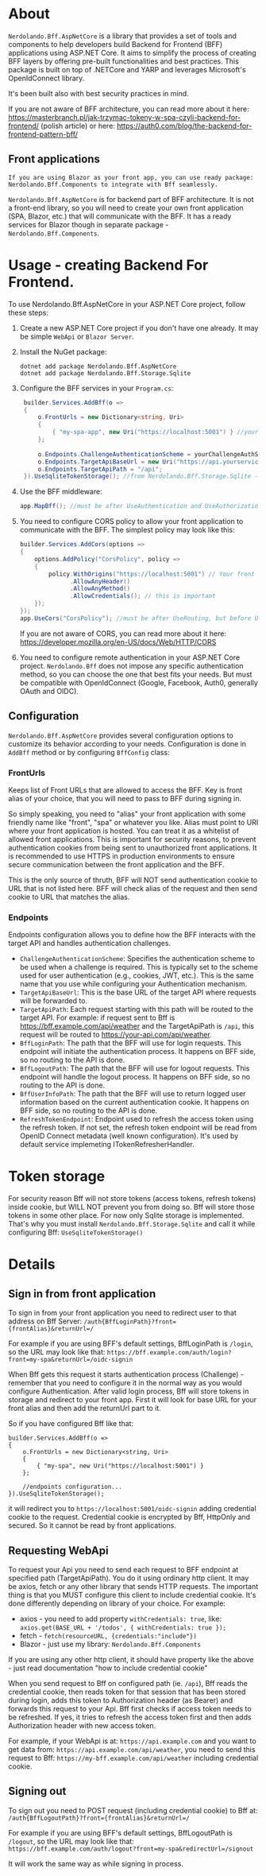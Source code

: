 ﻿# About
`Nerdolando.Bff.AspNetCore` is a library that provides a set of tools and components to help developers build Backend for Frontend (BFF) applications using ASP.NET Core. It aims to simplify the process of creating BFF layers by offering pre-built functionalities and best practices.
This package is built on top of .NETCore and YARP and leverages Microsoft's OpenIdConnect library.

It's been built also with best security practices in mind.

If you are not aware of BFF architecture, you can read more about it here: https://masterbranch.pl/jak-trzymac-tokeny-w-spa-czyli-backend-for-frontend/ (polish article) or here: https://auth0.com/blog/the-backend-for-frontend-pattern-bff/

## Front applications

`If you are using Blazor as your front app, you can use ready package: Nerdolando.Bff.Components to integrate with Bff seamlessly.`

`Nerdolando.Bff.AspNetCore` is for backend part of BFF architecture. It is not a front-end library, so you will need to create your own front application (SPA, Blazor, etc.) that will communicate with the BFF.
It has a ready services for Blazor though in separate package - `Nerdolando.Bff.Components`.

# Usage - creating Backend For Frontend.
To use Nerdolando.Bff.AspNetCore in your ASP.NET Core project, follow these steps:
1. Create a new ASP.NET Core project if you don't have one already. It may be simple `WebApi` or `Blazor Server`.

1. Install the NuGet package:
   ```
   dotnet add package Nerdolando.Bff.AspNetCore
   dotnet add package Nerdolando.Bff.Storage.Sqlite
   ```

1. Configure the BFF services in your `Program.cs`:
   ```csharp
    builder.Services.AddBff(o =>
    {
        o.FrontUrls = new Dictionary<string, Uri>
        {
            { "my-spa-app", new Uri("https://localhost:5001") } //your frontend URL
        };
           
        o.Endpoints.ChallengeAuthenticationScheme = yourChallengeAuthScheme;
        o.Endpoints.TargetApiBaseUrl = new Uri("https://api.yourservice.com");
        o.Endpoints.TargetApiPath = "/api";
    }).UseSqliteTokenStorage(); //from Nerdolando.Bff.Storage.Sqlite - see below
   ```

1. Use the BFF middleware:
   ```csharp
   app.MapBff(); //must be after UseAuthentication and UseAuthorization
   ```
1. You need to configure CORS policy to allow your front application to communicate with the BFF. The simplest policy may look like this:
   ```csharp
   builder.Services.AddCors(options =>
   {
       options.AddPolicy("CorsPolicy", policy =>
       {
           policy.WithOrigins("https://localhost:5001") // Your front app URL
                 .AllowAnyHeader()
                 .AllowAnyMethod()
                 .AllowCredentials(); // this is important
       });
   });
   app.UseCors("CorsPolicy"); //must be after UseRouting, but before UseAuthorization.
   ```
    If you are not aware of CORS, you can read more about it here: https://developer.mozilla.org/en-US/docs/Web/HTTP/CORS
  
1. You need to configure remote authentication in your ASP.NET Core project. 
`Nerdolando.Bff` does not impose any specific authentication method, so you can choose the one that best fits your needs. 
But must be compatible with OpenIdConnect (Google, Facebook, Auth0, generally OAuth and OIDC).

## Configuration
`Nerdolando.Bff.AspNetCore` provides several configuration options to customize its behavior according to your needs.
Configuration is done in `AddBff` method or by configuring `BffConfig` class:

### FrontUrls
Keeps list of Front URLs that are allowed to access the BFF. Key is front alias of your choice, that you will need to pass to BFF during signing in.

So simply speaking, you need to "alias" your front application with some friendly name like "front", "spa" or whatever you like.
Alias must point to URI where your front application is hosted. You can treat it as a whitelist of allowed front applications.
This is important for security reasons, to prevent authentication cookies from being sent to unauthorized front applications.
It is recommended to use HTTPS in production environments to ensure secure communication between the front application and the BFF.

This is the only source of thruth, BFF will NOT send authentication cookie to URL that is not listed here.
BFF will check alias of the request and then send cookie to URL that matches the alias.

### Endpoints
Endpoints configuration allows you to define how the BFF interacts with the target API and handles authentication challenges.

- `ChallengeAuthenticationScheme`: Specifies the authentication scheme to be used when a challenge is required. This is typically set to the scheme used for user authentication (e.g., cookies, JWT, etc.). This is the same name that you use while configuring your Authentication mechanism.
- `TargetApiBaseUrl`: This is the base URL of the target API where requests will be forwarded to.
- `TargetApiPath`: Each request starting with this path will be routed to the target API. For example: if request sent to Bff is https://bff.example.com/api/weather and the TargetApiPath is `/api`, this request will be routed to https://your-api.com/api/weather.
- `BffLoginPath`: The path that the BFF will use for login requests. This endpoint will initiate the authentication process. It happens on BFF side, so no routing to the API is done.
- `BffLogoutPath`: The path that the BFF will use for logout requests. This endpoint will handle the logout process. It happens on BFF side, so no routing to the API is done.
- `BffUserInfoPath`: The path that the BFF will use to return logged user information based on the current authentication cookie. It happens on BFF side, so no routing to the API is done.
- `RefreshTokenEndpoint`: Endpoint used to refresh the access token using the refresh token. If not set, the refresh token endpoint will be read from OpenID Connect metadata (well known configuration). It's used by default service implemeting ITokenRefresherHandler.

# Token storage
For security reason Bff will not store tokens (access tokens, refresh tokens) inside cookie, but WILL NOT prevent you from doing so.
Bff will store those tokens in some other place. For now only Sqlite storage is implemented. That's why you must install `Nerdolando.Bff.Storage.Sqlite` and call it while configuring Bff: `UseSqliteTokenStorage()`

# Details
## Sign in from front application
To sign in from your front application you need to redirect user to that address on Bff Server:
`/auth{BffLoginPath}?front={frontAlias}&returnUrl=/`

For example if you are using BFF's default settings, BffLoginPath is `/login`, so the URL may look like that:
`https://bff.example.com/auth/login?front=my-spa&returnUrl=/oidc-signin`

When Bff gets this request it starts authentication process (Challenge) - remember that you need to configure it in the normal way as you would configure Authentication. 
After valid login process, Bff will store tokens in storage and redirect to your front app.
First it will look for base URL for your front alias and then add the returnUrl part to it.

So if you have configured Bff like that:

```
builder.Services.AddBff(o =>
{
    o.FrontUrls = new Dictionary<string, Uri>
    {
        { "my-spa", new Uri("https://localhost:5001") }
    };
       
    //endpoints configuration...
}).UseSqliteTokenStorage();
```

it will redirect you to `https://localhost:5001/oidc-signin` adding credential cookie to the request.
Credential cookie is encrypted by Bff, HttpOnly and secured. So it cannot be read by front applications.

## Requesting WebApi
To request your Api you need to send each request to BFF endpoint at specified path (TargetApiPath).
You do it using ordinary http client. It may be axios, fetch or any other library that sends HTTP requests.
The important thing is that you MUST configure this client to include credential cookie. It's done differently depending on library of your choice. For example:

- axios - you need to add property `withCredentials: true`, like: `axios.get(BASE_URL + '/todos', { withCredentials: true });`
- fetch - `fetch(resourceURL, {credentials:"include"})`
- Blazor - just use my library: `Nerdolando.Bff.Components`

If you are using any other http client, it should have property like the above - just read documentation "how to include credential cookie"

When you send request to Bff on configured path (ie. `/api`), Bff reads the credential cookie, then reads token for that session that has been stored during login, adds this token to Authorization header (as Bearer) and forwards this request to your Api.
Bff first checks if access token needs to be refreshed. If yes, it tries to refresh the access token first and then adds Authorization header with new access token.

For example, if your WebApi is at: `https://api.example.com` and you want to get data from: `https://api.example.com/api/weather`, you need to send this request to Bff: `https://my-bff.example.com/api/weather` including credential cookie.

## Signing out
To sign out you need to POST request (including credential cookie) to Bff at:
`/auth{BffLogoutPath}?front={frontAlias}&returnUrl=/`

For example if you are using BFF's default settings, BffLogoutPath is `/logout`, so the URL may look like that:
`https://bff.example.com/auth/logout?front=my-spa&redirectUrl=/signout`

It will work the same way as while signing in process.



